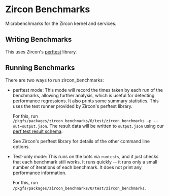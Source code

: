 # Zircon Benchmarks

Microbenchmarks for the Zircon kernel and services.

## Writing Benchmarks

This uses Zircon's
[perftest](https://fuchsia.googlesource.com/fuchsia/+/master/zircon/system/ulib/perftest/)
library.

## Running Benchmarks

There are two ways to run zircon_benchmarks:

* perftest mode: This mode will record the times taken by each run of
  the benchmarks, allowing further analysis, which is useful for
  detecting performance regressions.  It also prints some summary
  statistics.  This uses the test runner provided by Zircon's perftest
  library.

  For this, run
  `/pkgfs/packages/zircon_benchmarks/0/test/zircon_benchmarks -p
  --out=output.json`.  The result data will be written to
  `output.json` using our [perf test result schema].

  See Zircon's perftest library for details of the other command line
  options.

* Test-only mode: This runs on the bots via `runtests`, and it just checks
  that each benchmark still works.  It runs quickly -- it runs only a small
  number of iterations of each benchmark.  It does not print any
  performance information.

  For this, run
  `/pkgfs/packages/zircon_benchmarks/0/test/zircon_benchmarks`.

[perf test result schema]: https://fuchsia.googlesource.com/fuchsia/+/master/docs/development/benchmarking/results_schema.md
